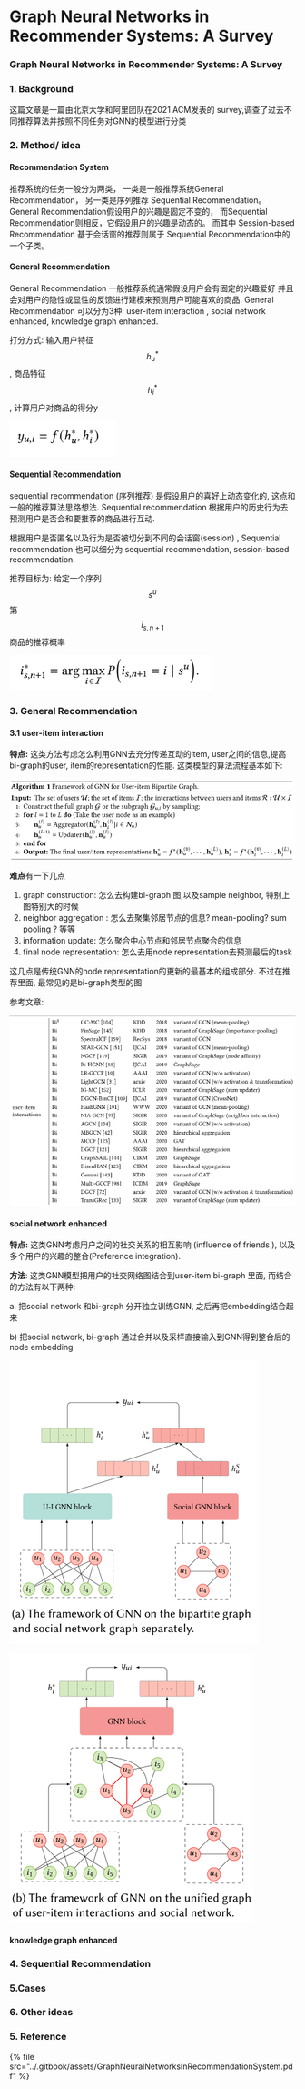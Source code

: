 # Graph Neural Networks in Recommender Systems: A Survey

### Graph Neural Networks in Recommender Systems: A Survey

### 1. Background

这篇文章是一篇由北京大学和阿里团队在2021 ACM发表的 survey,调查了过去不同推荐算法并按照不同任务对GNN的模型进行分类

### 2. Method/ idea

#### Recommendation System

推荐系统的任务一般分为两类， 一类是一般推荐系统General Recommendation， 另一类是序列推荐 Sequential Recommendation。 General Recommendation假设用户的兴趣是固定不变的， 而Sequential Recommendation则相反，它假设用户的兴趣是动态的。 而其中 Session-based Recommendation 基于会话窗的推荐则属于 Sequential Recommendation中的一个子类。

#### General Recommendation

General Recommendation 一般推荐系统通常假设用户会有固定的兴趣爱好 并且会对用户的隐性或显性的反馈进行建模来预测用户可能喜欢的商品.  General Recommendation 可以分为3种: user-item interaction , social network enhanced, knowledge graph enhanced.&#x20;

打分方式:  输入用户特征 $$h_{u}^*$$, 商品特征$$h_{i}^*$$ , 计算用户对商品的得分y

![](<../.gitbook/assets/image (2).png>)

#### Sequential Recommendation

sequential recommendation (序列推荐) 是假设用户的喜好上动态变化的, 这点和一般的推荐算法思路想法. Sequential recommendation 根据用户的历史行为去预测用户是否会和要推荐的商品进行互动.&#x20;

根据用户是否匿名以及行为是否被切分到不同的会话窗(session) , Sequential recommendation 也可以细分为 sequential recommendation, session-based recommendation.

推荐目标为:  给定一个序列$$s^u$$ 第$$i_{s,n+1}$$ 商品的推荐概率

![](<../.gitbook/assets/image (3).png>)

####

### 3.  General Recommendation

#### 3.1 user-item interaction

**特点:** 这类方法考虑怎么利用GNN去充分传递互动的item, user之间的信息,提高bi-graph的user, item的representation的性能. 这类模型的算法流程基本如下:

![](<../.gitbook/assets/image (6).png>)



**难点**有一下几点

1. graph construction: 怎么去构建bi-graph 图,以及sample neighbor, 特别上图特别大的时候
2. neighbor aggregation : 怎么去聚集邻居节点的信息? mean-pooling? sum pooling ? 等等
3. information update: 怎么聚合中心节点和邻居节点聚合的信息
4. final node representation: 怎么去用node  representation去预测最后的task

这几点是传统GNN的node  representation的更新的最基本的组成部分. 不过在推荐里面, 最常见的是bi-graph类型的图

参考文章:

![](<../.gitbook/assets/image (8).png>)



#### social network enhanced

**特点:** 这类GNN考虑用户之间的社交关系的相互影响 (influence of friends ), 以及 多个用户的兴趣的整合(Preference integration).

**方法**: 这类GNN模型把用户的社交网络图结合到user-item bi-graph 里面, 而结合的方法有以下两种:

a. 把social network 和bi-graph 分开独立训练GNN, 之后再把embedding结合起来

b) 把social network, bi-graph 通过合并以及采样直接输入到GNN得到整合后的node embedding

![](<../.gitbook/assets/image (7).png>)

![](<../.gitbook/assets/image (5).png>)

#### knowledge graph  enhanced



### 4.  Sequential Recommendation



### 5.Cases

### 6. Other ideas

### 5. Reference

{% file src="../.gitbook/assets/GraphNeuralNetworksInRecommendationSystem.pdf" %}

